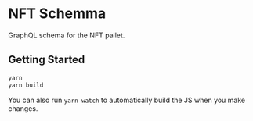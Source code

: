 # NFT Schemma

GraphQL schema for the NFT pallet.

## Getting Started

```sh
yarn
yarn build
```

You can also run `yarn watch` to automatically build the JS when you make changes.
